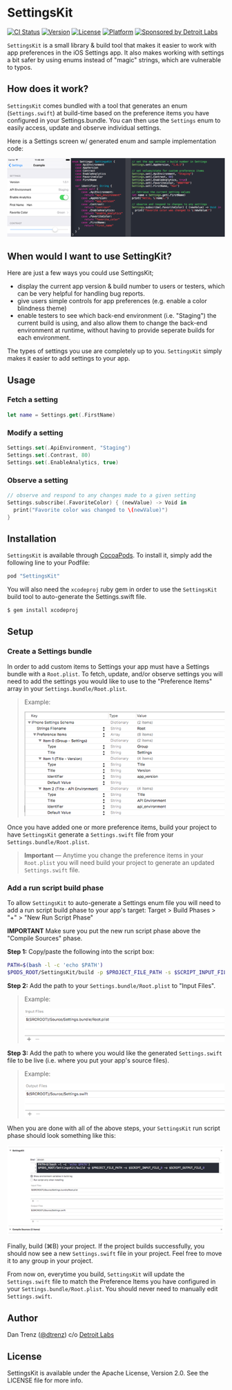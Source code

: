 # SettingsKit

[![CI Status](http://img.shields.io/travis/dtrenz/SettingsKit.svg?style=flat)](https://travis-ci.org/dtrenz/SettingsKit)
[![Version](https://img.shields.io/cocoapods/v/SettingsKit.svg?style=flat)](http://cocoapods.org/pods/SettingsKit)
[![License](https://img.shields.io/cocoapods/l/SettingsKit.svg?style=flat)](http://cocoapods.org/pods/SettingsKit)
[![Platform](https://img.shields.io/cocoapods/p/SettingsKit.svg?style=flat)](http://cocoapods.org/pods/SettingsKit)
[![Sponsored by Detroit Labs](https://img.shields.io/badge/sponsor-Detroit%20Labs-000000.svg?style=flat)](http://www.detroitlabs.com)

`SettingsKit` is a small library & build tool that makes it easier to work
with app preferences in the iOS Settings app. It also makes working with
settings a bit safer by using enums instead of "magic" strings, which are
vulnerable to typos.


## How does it work?
`SettingsKit` comes bundled with a tool that generates an enum (`Settings.swift`)
at build-time based on the preference items you have configured in your Settings.bundle.
You can then use the `Settings` enum to easily access, update and observe individual
settings.

Here is a Settings screen w/ generated enum and sample implementation code:

[![Settings Example](Docs/Screenshots/how-it-works.png)](https://raw.githubusercontent.com/dtrenz/SettingsKit/develop/Docs/Screenshots/settings.png)


## When would I want to use SettingKit?

Here are just a few ways you could use SettingsKit;
 - display the current app version & build number to users or testers, which can
 be very helpful for handling bug reports.
 - give users simple controls for app preferences (e.g. enable a color blindness theme)
 - enable testers to see which back-end environment (i.e. "Staging") the current
 build is using, and also allow them to change the back-end environment at runtime,
 without having to provide seperate builds for each environment.

The types of settings you use are completely up to you. `SettingsKit` simply
makes it easier to add settings to your app.


## Usage

### Fetch a setting

```swift
let name = Settings.get(.FirstName)
```

### Modify a setting

```swift
Settings.set(.ApiEnvironment, "Staging")
Settings.set(.Contrast, 80)
Settings.set(.EnableAnalytics, true)
```

### Observe a setting

```swift
// observe and respond to any changes made to a given setting
Settings.subscribe(.FavoriteColor) { (newValue) -> Void in
  print("Favorite color was changed to \(newValue)")
}
```


## Installation

`SettingsKit` is available through [CocoaPods](http://cocoapods.org). To install
it, simply add the following line to your Podfile:

```ruby
pod "SettingsKit"
```

You will also need the `xcodeproj` ruby gem in order to use the `SettingsKit`
build tool to auto-generate the Settings.swift file.

```bash
$ gem install xcodeproj
```


## Setup

### Create a Settings bundle
In order to add custom items to Settings your app must have a Settings bundle
with a `Root.plist`. To fetch, update, and/or observe settings you will need to
add the settings you would like to use to the "Preference Items" array in your
`Settings.bundle/Root.plist`.

> Example:
>
> ![Settings.bundle/Root.plist](Docs/Screenshots/setup-root-plist.png)

Once you have added one or more preference items, build your project to have
`SettingsKit` generate a `Settings.swift` file from your `Settings.bundle/Root.plist`.

> **Important** — Anytime you change the preference items in your `Root.plist`
you will need build your project to generate an updated `Settings.swift` file.

### Add a run script build phase
To allow `SettingsKit` to auto-generate a Settings enum file you will need to
add a run script build phase to your app's target: Target > Build Phases > "+" > "New Run Script Phase"

**IMPORTANT** Make sure you put the new run script phase above the "Compile Sources"
phase.

**Step 1:** Copy/paste the following into the script box:

```bash
PATH=$(bash -l -c 'echo $PATH')
$PODS_ROOT/SettingsKit/build -p $PROJECT_FILE_PATH -s $SCRIPT_INPUT_FILE_0 -o $SCRIPT_OUTPUT_FILE_0
```

**Step 2:** Add the path to your `Settings.bundle/Root.plist` to "Input Files".

> Example:
>
> ![Run script: Input files example](Docs/Screenshots/setup-input-file.png)

**Step 3:** Add the path to where you would like the generated `Settings.swift`
file to be live (i.e. where you put your app's source files).

> Example:
>
> ![Run script: Output files example](Docs/Screenshots/setup-output-file.png)

When you are done with all of the above steps, your `SettingsKit` run script
phase should look something like this:

![Run script phase example](Docs/Screenshots/setup-run-script.png)

Finally, build (⌘B) your project. If the project builds successfully, you should
now see a new `Settings.swift` file in your project. Feel free to move it to any
group in your project.

From now on, everytime you build, `SettingsKit` will update the `Settings.swift`
file to match the Preference Items you have configured in your
`Settings.bundle/Root.plist`. You should never need to manually edit `Settings.swift`.


## Author

Dan Trenz ([@dtrenz](http://www.twitter.com/dtrenz)) c/o [Detroit Labs](http://www.detroitlabs.com)


## License

SettingsKit is available under the Apache License, Version 2.0. See the LICENSE file for more info.
